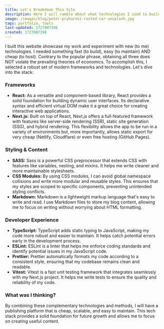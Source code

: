 ```yaml
---
title: Let's Breakdown This Site
description: Here I will ramble about what technologies I used to build this website.
image: /images/blog/peter-pryharski-rusted-car-unsplash.jpg
tags: portfolio, tools
last-updated: 1727007398
created: 1727007398
---
```


I built this website showcase my work and experiment with new (to me) technologies. I needed something fast (to build), easy (to maintain) AND cheap (to host). Contrary to the popular phrase, obtaining all three does NOT violate the prevailing theories of economics. To accomplish this, I selected a robust set of modern frameworks and technologies. Let's dive into the stack:

### Frameworks

- **React:** As a versatile and component-based library, React provides a solid foundation for building dynamic user interfaces. Its declarative syntax and efficient virtual DOM make it a great choice for creating interactive web applications.
- **Next.js:** Built on top of React, Next.js offers a full-featured framework with features like server-side rendering (SSR), static site generation (SSG), and hybrid rendering. This flexibility allows the app to be run in a variety of environments but, more importantly, allows static export for very cheap (Netlify, Cloudflare) or even free hosting (GitHub Pages).

### Styling & Content

- **SASS:** Sass is a powerful CSS preprocessor that extends CSS with features like variables, nesting, and mixins. It helps me write cleaner and more maintainable stylesheets.
- **CSS Modules:** By using CSS modules, I can avoid global namespace collisions and write more modular and reusable styles. This ensures that my styles are scoped to specific components, preventing unintended styling conflicts.
- **Markdown:** Markdown is a lightweight markup language that's easy to write and read. I use Markdown files to store my blog content, allowing me to focus on writing without worrying about HTML formatting.

### Developer Experience

- **TypeScript:** TypeScript adds static typing to JavaScript, making my code more robust and easier to maintain. It helps catch potential errors early in the development process.
- **ESLint:** ESLint is a linter that helps me enforce coding standards and identify potential issues in my JavaScript code.
- **Prettier:** Prettier automatically formats my code according to a consistent style, ensuring that my codebase remains clean and readable.
- **Vitest:** Vitest is a fast unit testing framework that integrates seamlessly with my Next.js project. It helps me write tests to ensure the quality and reliability of my code.

### What was I thinking?

By combining these complementary technologies and methods, I will have a publishing platform that is cheap, scalable, and easy to maintain. This tech stack provides a solid foundation for future growth and allows me to focus on creating useful content.
